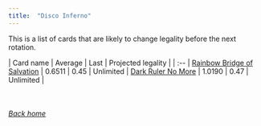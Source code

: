 ```yaml
---
title:  "Disco Inferno"
---
```


This is a list of cards that are likely to change legality before the next rotation.

| Card name | Average | Last | Projected legality |
| :-- |
[Rainbow Bridge of Salvation](https://db.ygoprodeck.com/card/?search=Rainbow%20Bridge%20of%20Salvation) | 0.6511 | 0.45 | Unlimited |
[Dark Ruler No More](https://db.ygoprodeck.com/card/?search=Dark%20Ruler%20No%20More) | 1.0190 | 0.47 | Unlimited |

<br>

###### [Back home](index)
